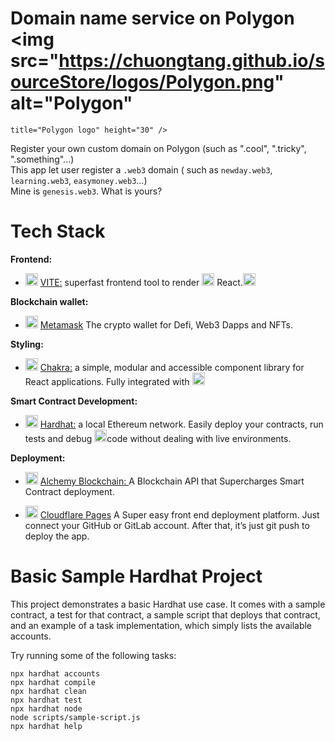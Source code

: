 # Domain name service on Polygon <img src="https://chuongtang.github.io/sourceStore/logos/Polygon.png" alt="Polygon"
	title="Polygon logo" height="30" />
Register your own custom domain on Polygon (such as ".cool",  ".tricky", ".something"...)<br/>
This app let user register a `.web3` domain ( such as `newday.web3`, `learning.web3`, `easymoney.web3`...)
<br/>Mine is `genesis.web3`. What is yours?

# Tech Stack

**Frontend:** 
  * <img src="https://chuongtang.github.io/sourceStore/logos/Vite.png" alt="VITE"
	title="VITE logo" height="20" /> [VITE:](https://vitejs.dev) superfast frontend tool to render <img src="https://chuongtang.github.io/sourceStore/logos/React.png" alt="React"
	title="React logo" height="20" /> React.<img src="https://chuongtang.github.io/sourceStore/logos/Typescript.jpg" alt="Typescript"
	title="Typescript logo" height="20" />

**Blockchain wallet:** 
  * <img src="https://chuongtang.github.io/sourceStore/logos/Metamask.png" alt="Metamask Logo"
	title="Metamask logo" height="20" /> [Metamask](https://metamask.io/) The crypto wallet for Defi, Web3 Dapps and NFTs.

**Styling:** 
  * <img src="https://chuongtang.github.io/sourceStore/logos/Chakra.png" alt="Chakra"
	title="Chakra logo" height="20" /> [Chakra:](https://chakra-ui.com/) a simple, modular and accessible component library for React applications. Fully integrated with  <img src="https://chuongtang.github.io/sourceStore/logos/Vite.png" alt="VITE"
	title="VITE logo" height="20" />

**Smart Contract Development:** 
  * <img src="https://chuongtang.github.io/sourceStore/logos/Hardhat.png" alt="Hardhat"
	title="Hardhat logo" height="20" /> [Hardhat:](https://hardhat.org) a local Ethereum network. Easily deploy your contracts, run tests and debug  <img src="https://chuongtang.github.io/sourceStore/logos/Solidity.png" alt="Solidity Logo"
	title="Solidity logo" height="20" />code without dealing with live environments. 
 
**Deployment:** 
* <img src="https://chuongtang.github.io/sourceStore/logos/Alchemy.png" alt="Alchemy Logo"
	title="Alchemy logo" height="20" /> [Alchemy Blockchain: ](https://www.alchemy.com) A Blockchain API that Supercharges Smart Contract deployment.

* <img src="https://chuongtang.github.io/sourceStore/logos/CloudflarePages.png" alt="CloudflarePages Logo"
title="CloudflarePages logo" height="20" /> [Cloudflare Pages](https://pages.cloudflare.com/) A Super easy front end deployment platform. Just connect your GitHub or GitLab account. After that, it’s just git push to deploy the app.

# Basic Sample Hardhat Project

This project demonstrates a basic Hardhat use case. It comes with a sample contract, a test for that contract, a sample script that deploys that contract, and an example of a task implementation, which simply lists the available accounts.

Try running some of the following tasks:

```shell
npx hardhat accounts
npx hardhat compile
npx hardhat clean
npx hardhat test
npx hardhat node
node scripts/sample-script.js
npx hardhat help
```
